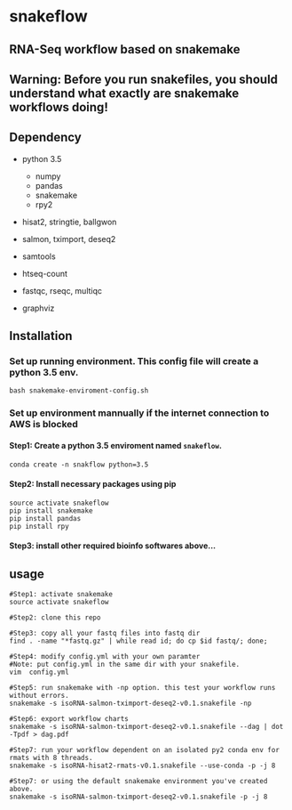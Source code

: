 # snakeflow

## RNA-Seq workflow based on snakemake


## Warning: Before you run snakefiles, you should understand what exactly are snakemake workflows doing!

## Dependency
* python 3.5
  - numpy
  - pandas
  - snakemake
  - rpy2

* hisat2, stringtie, ballgwon
* salmon, tximport, deseq2
* samtools
* htseq-count 
* fastqc, rseqc, multiqc
* graphviz


## Installation

### Set up running environment. This config file will create a python 3.5 env.

    bash snakemake-enviroment-config.sh


### Set up environment mannually if the internet connection to AWS is blocked

#### Step1: Create a python 3.5 enviroment named ``snakeflow``. 

    conda create -n snakflow python=3.5

#### Step2: Install necessary packages using **pip**

    source activate snakeflow
    pip install snakemake
    pip install pandas
    pip install rpy

#### Step3: install other required bioinfo softwares above... 



    
## usage
    
    #Step1: activate snakemake
    source activate snakeflow

    #Step2: clone this repo
    
    #Step3: copy all your fastq files into fastq dir
    find . -name "*fastq.gz" | while read id; do cp $id fastq/; done;
    
    #Step4: modify config.yml with your own paramter
    #Note: put config.yml in the same dir with your snakefile.
    vim  config.yml

    #Step5: run snakemake with -np option. this test your workflow runs without errors.
    snakemake -s isoRNA-salmon-tximport-deseq2-v0.1.snakefile -np

    #Step6: export workflow charts
    snakemake -s isoRNA-salmon-tximport-deseq2-v0.1.snakefile --dag | dot -Tpdf > dag.pdf

    #Step7: run your workflow dependent on an isolated py2 conda env for rmats with 8 threads.
    snakemake -s isoRNA-hisat2-rmats-v0.1.snakefile --use-conda -p -j 8

    #Step7: or using the default snakemake environment you've created above.
    snakemake -s isoRNA-salmon-tximport-deseq2-v0.1.snakefile -p -j 8
